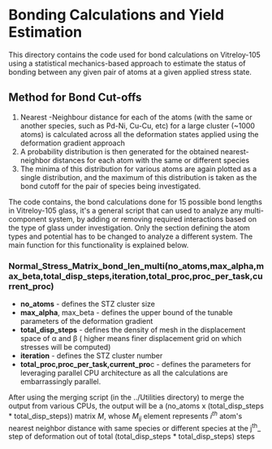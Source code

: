 # Bonding Calculations and Yield Estimation
This directory contains the code used for bond calculations on Vitreloy-105 using a statistical mechanics-based approach to estimate the status of bonding between any given pair of atoms at a given applied stress state.


## Method for Bond Cut-offs
1. Nearest -Neighbour distance for each of the atoms (with the same or another species, such as Pd-Ni, Cu-Cu, etc) for a large cluster (~1000 atoms) is calculated across all the deformation states applied using the deformation gradient approach
2. A probability distribution is then generated for the obtained nearest-neighbor distances for each atom with the same or different species
3. The minima of this distribution for various atoms are again plotted as a single distribution, and the maximum of this distribution is taken as the bond cutoff for the pair of species being investigated.

The code contains, the bond calculations done for 15 possible bond lengths in Vitreloy-105 glass, it's a general script that can used to analyze any multi-component system, by adding or removing required interactions based on the type of glass under investigation. Only the section defining the atom types and potential has to be changed to analyze a different system. The main function for this functionality is explained below.

###  Normal_Stress_Matrix_bond_len_multi(no_atoms,max_alpha,max_beta,total_disp_steps,iteration,total_proc,proc_per_task,current_proc)
* **no_atoms** - defines the STZ cluster size
* **max_alpha**, max_beta - defines the upper bound of the tunable parameters of the deformation gradient
* **total_disp_steps** - defines the density of mesh in the displacement space of α and β ( higher means finer displacement grid on which stresses will be computed)
* **iteration** - defines the STZ cluster number
* **total_proc,proc_per_task,current_pro**c - defines the parameters for leveraging parallel CPU architecture as all the calculations are embarrassingly parallel. 

After using the merging script (in the ../Utilities directory) to merge the output from various CPUs, the output will be a (no_atoms x (total_disp_steps * total_disp_steps)) matrix _M_, whose _M<sub>ij</sub>_ element represents _i<sup>th</sup>_ atom's nearest neighbor distance with same species or different species at the j<sup>th</sup>_ step of deformation out of total (total_disp_steps * total_disp_steps) steps



